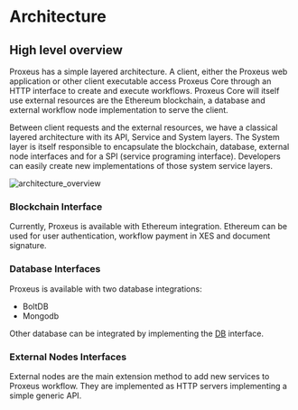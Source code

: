 # Architecture

## High level overview

Proxeus has a simple layered architecture.  A client, either the Proxeus web application or other client 
executable access Proxeus Core through an HTTP interface to create and execute workflows.
Proxeus Core will itself use external resources are the Ethereum blockchain, a database and external workflow 
node implementation to serve the client.

Between client requests and the external resources, we have a classical layered architecture with its API, 
Service and System layers.  The System layer is itself responsible to encapsulate the blockchain, database, 
external node interfaces and for a SPI (service programing interface).  Developers can easily create new implementations of those system service layers.

![architecture_overview](_media/architecture_overview_half.png)

### Blockchain Interface

Currently, Proxeus is available with Ethereum integration.  Ethereum can be used for user authentication, workflow payment in XES and document signature.

### Database Interfaces

Proxeus is available with two database integrations: 
* BoltDB
* Mongodb

Other database can be integrated by implementing the [DB](https://github.com/ProxeusApp/proxeus-core/blob/master/storage/database/db/interface.go) interface.

### External Nodes Interfaces

External nodes are the main extension method to add new services to Proxeus workflow.  They are implemented as HTTP servers implementing a simple generic 
API.  
